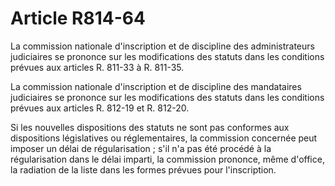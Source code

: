 # Article R814-64

La commission nationale d'inscription et de discipline des administrateurs judiciaires se prononce sur les modifications des statuts dans les conditions prévues aux articles R. 811-33 à R. 811-35.

La commission nationale d'inscription et de discipline des mandataires judiciaires se prononce sur les modifications des statuts dans les conditions prévues aux articles R. 812-19 et R. 812-20.

Si les nouvelles dispositions des statuts ne sont pas conformes aux dispositions législatives ou réglementaires, la commission concernée peut imposer un délai de régularisation ; s'il n'a pas été procédé à la régularisation dans le délai imparti, la commission prononce, même d'office, la radiation de la liste dans les formes prévues pour l'inscription.
